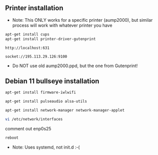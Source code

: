 

## Printer installation

+ Note: This ONLY works for a specific printer (aump2000), but similar process will work with whatever printer you have

```sh
apt-get install cups
apt-get install printer-driver-gutenprint
```

```
http://localhost:631
```

```
socket://195.113.29.126:9100
```

+ Do NOT use old aump2000.ppd, but the one from Gutenprint!


## Debian 11 bullseye installation

```sh
apt-get install firmware-iwlwifi

apt-get install pulseaudio alsa-utils

apt-get install network-manager network-manager-applet

vi /etc/network/interfaces
```

comment out enp0s25

```sh
reboot
```

+ Note: Uses systemd, not init.d :-(





